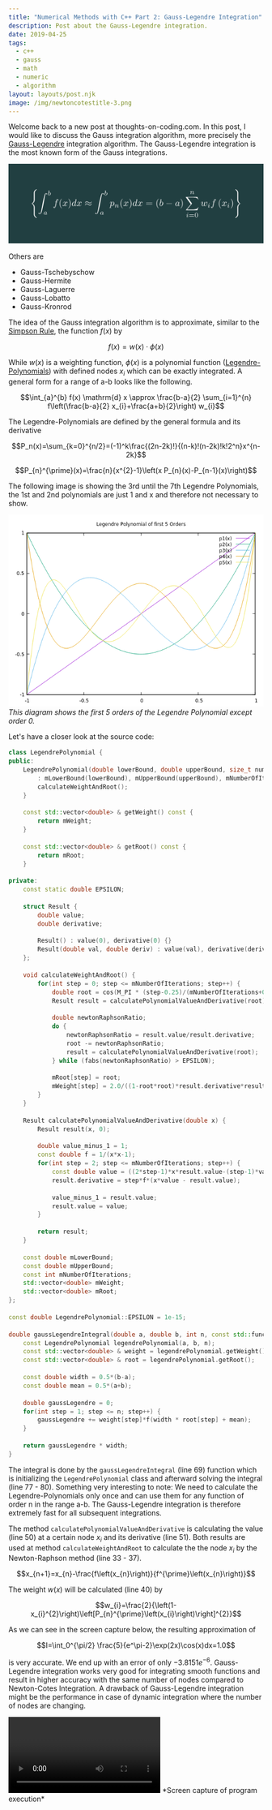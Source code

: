 ```yaml
---
title: "Numerical Methods with C++ Part 2: Gauss-Legendre Integration"
description: Post about the Gauss-Legendre integration.
date: 2019-04-25
tags:
  - c++
  - gauss
  - math
  - numeric
  - algorithm
layout: layouts/post.njk
image: /img/newtoncotestitle-3.png
---
```


Welcome back to a new post at thoughts-on-coding.com. In this post, I would like to discuss the Gauss integration algorithm, more precisely the [Gauss-Legendre][1] integration algorithm. The Gauss-Legendre integration is the most known form of the Gauss integrations.

![Hero Image: Integration expressed as a sum of discrete steps](/img/newtoncotestitle-3.png)

Others are

- Gauss-Tschebyschow
- Gauss-Hermite
- Gauss-Laguerre
- Gauss-Lobatto
- Gauss-Kronrod

The idea of the Gauss integration algorithm is to approximate, similar to the [Simpson Rule][2], the function $f(x)$ by

$$f(x)=w(x) \cdot \phi (x)$$

While $w(x)$ is a weighting function, $\phi(x)$ is a polynomial function ([Legendre-Polynomials][3]) with defined nodes $x_i$ which can be exactly integrated. A general form for a range of a-b looks like the following.

$$\int_{a}^{b} f(x) \mathrm{d} x \approx \frac{b-a}{2} \sum_{i=1}^{n} f\left(\frac{b-a}{2} x_{i}+\frac{a+b}{2}\right) w_{i}$$

The Legendre-Polynomials are defined by the general formula and its derivative

$$P_n(x)=\sum_{k=0}^{n/2}=(-1)^k\frac{(2n-2k)!}{(n-k)!(n-2k)!k!2^n}x^{n-2k}$$

$$P_{n}^{\prime}(x)=\frac{n}{x^{2}-1}\left(x P_{n}(x)-P_{n-1}(x)\right)$$

The following image is showing the 3rd until the 7th Legendre Polynomials, the 1st and 2nd polynomials are just 1 and x and therefore not necessary to show.

![This diagram shows the first 5 orders of the Legendre Polynomial except order 0.](/img/legendrepolynoms.png)
*This diagram shows the first 5 orders of the Legendre Polynomial except order 0.*

Let's have a closer look at the source code:

```cpp
class LegendrePolynomial {
public:
    LegendrePolynomial(double lowerBound, double upperBound, size_t numberOfIterations)
        : mLowerBound(lowerBound), mUpperBound(upperBound), mNumberOfIterations(numberOfIterations), mWeight(numberOfIterations+1), mRoot(numberOfIterations+1) {
        calculateWeightAndRoot();
    }

    const std::vector<double> & getWeight() const {
        return mWeight;
    }

    const std::vector<double> & getRoot() const {
        return mRoot;
    }

private:
    const static double EPSILON;

    struct Result {
        double value;
        double derivative;

        Result() : value(0), derivative(0) {}
        Result(double val, double deriv) : value(val), derivative(deriv) {}
    };

    void calculateWeightAndRoot() {
        for(int step = 0; step <= mNumberOfIterations; step++) {
            double root = cos(M_PI * (step-0.25)/(mNumberOfIterations+0.5));
            Result result = calculatePolynomialValueAndDerivative(root);

            double newtonRaphsonRatio;
            do {
                newtonRaphsonRatio = result.value/result.derivative;
                root -= newtonRaphsonRatio;
                result = calculatePolynomialValueAndDerivative(root);
            } while (fabs(newtonRaphsonRatio) > EPSILON);

            mRoot[step] = root;
            mWeight[step] = 2.0/((1-root*root)*result.derivative*result.derivative);
        }
    }

    Result calculatePolynomialValueAndDerivative(double x) {
        Result result(x, 0);

        double value_minus_1 = 1;
        const double f = 1/(x*x-1);
        for(int step = 2; step <= mNumberOfIterations; step++) {
            const double value = ((2*step-1)*x*result.value-(step-1)*value_minus_1)/step;
            result.derivative = step*f*(x*value - result.value);

            value_minus_1 = result.value;
            result.value = value;
        }

        return result;
    }

    const double mLowerBound;
    const double mUpperBound;
    const int mNumberOfIterations;
    std::vector<double> mWeight;
    std::vector<double> mRoot;
};

const double LegendrePolynomial::EPSILON = 1e-15;

double gaussLegendreIntegral(double a, double b, int n, const std::function<double (double)> &f) {
    const LegendrePolynomial legendrePolynomial(a, b, n);
    const std::vector<double> & weight = legendrePolynomial.getWeight();
    const std::vector<double> & root = legendrePolynomial.getRoot();

    const double width = 0.5*(b-a);
    const double mean = 0.5*(a+b);

    double gaussLegendre = 0;
    for(int step = 1; step <= n; step++) {
        gaussLegendre += weight[step]*f(width * root[step] + mean);
    }

    return gaussLegendre * width;
}
```

The integral is done by the `gaussLegendreIntegral` (line 69) function which is initializing the `LegendrePolynomial` class and afterward solving the integral (line 77 - 80). Something very interesting to note: We need to calculate the Legendre-Polynomials only once and can use them for any function of order n in the range a-b. The Gauss-Legendre integration is therefore extremely fast for all subsequent integrations.

The method `calculatePolynomialValueAndDerivative` is calculating the value (line 50) at a certain node $x_i$ and its derivative (line 51). Both results are used at method `calculateWeightAndRoot` to calculate the the node $x_i$ by the Newton-Raphson method (line 33 - 37).

$$x_{n+1}=x_{n}-\frac{f\left(x_{n}\right)}{f^{\prime}\left(x_{n}\right)}$$

The weight $w(x)$ will be calculated (line 40) by

$$w_{i}=\frac{2}{\left(1-x_{i}^{2}\right)\left[P_{n}^{\prime}\left(x_{i}\right)\right]^{2}}$$

As we can see in the screen capture below, the resulting approximation of

$$I=\int_0^{\pi/2} \frac{5}{e^\pi-2}\exp(2x)\cos(x)dx=1.0$$

is very accurate. We end up with an error of only $-3.8151e^{-6}$. Gauss-Legendre integration works very good for integrating smooth functions and result in higher accuracy with the same number of nodes compared to Newton-Cotes Integration. A drawback of Gauss-Legendre integration might be the performance in case of dynamic integration where the number of nodes are changing.

<video src="/img/numericalintegration.mp4" controls autobuffer >
  Sorry, your browser doesn't support embedded videos,
  but don't worry, you can <a href="/img/numericalintegration.mp4">download it</a>
  and watch it with your favorite video player!
</video>
*Screen capture of program execution*

[1]: https://en.wikipedia.org/wiki/Gaussian_quadrature#Gauss%E2%80%93Legendre_quadrature
[2]: https://thoughts-on-coding.com/2019/04/17/numerical-methods-in-c-part-1-newton-cotes-integration/
[3]: https://en.m.wikipedia.org/wiki/Legendre_polynomials